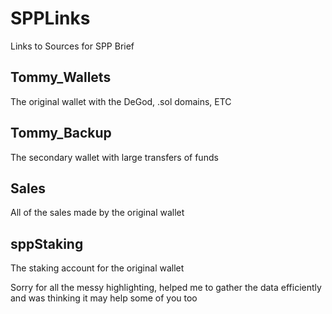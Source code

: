 # SPPLinks
Links to Sources for SPP Brief

## Tommy_Wallets
The original wallet with the DeGod, .sol domains, ETC

## Tommy_Backup
The secondary wallet with large transfers of funds

## Sales
All of the sales made by the original wallet

## sppStaking
The staking account for the original wallet

Sorry for all the messy highlighting, helped me to gather the data efficiently and was thinking it may help some of you too
